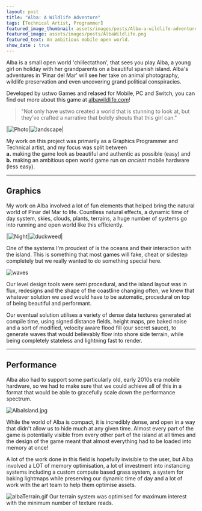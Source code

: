 ```yaml
---
layout: post
title: "Alba: A Wildlife Adventure"
tags: [Technical Artist, Programmer]
featured_image_thumbnail: assets/images/posts/Alba-a-wildlife-adventure.png
featured_image: assets/images/posts/AlbaWildlife.png
featured_text: An ambitious mobile open world.
show_date : true
---
```


Alba is a small open world 'chillectathon', that sees you play Alba, a young girl on holiday with her grandparents on a beautiful spanish island.
Alba's adventures in 'Pinar del Mar' will see her take on animal photography, wildlife preservation and even uncovering grand political conspiracies. 

Developed by ustwo Games and relased for Mobile, PC and Switch,
you can find out more about this game at [albawildlife.com](https://www.albawildlife.com/)!

>"Not only have ustwo created a world that is stunning to look at, but they’ve crafted a narrative that boldly shouts that this girl can."


|![Photo](assets/images/posts/albaPhone.png)|![landscape]( assets/images/posts/alba-wildlife-adventure-4.jpg)|



My work on this project was primarily as a Graphics Programmer and Technical artist, and my focus was split between <br>
**a.** making the game look as beautiful and authentic as possible (easy) and <br>
**b.** making an ambitious open world game run on _ancient_ mobile hardware (less easy). <br>

---
## Graphics

My work on Alba involved a lot of fun elements that helped bring the natural world of Pinar del Mar to life. Countless natural effects,
a dynamic time of day system, skies, clouds, plants, terrains, a huge number of systems go into running and open world like this efficiently.

|![Night](assets/images/posts/albaNightDuck.gif)|![duckweed](assets/images/posts/duckweed.gif)|

One of the systems I'm proudest of is the oceans and their interaction with the island. This is something that most games will fake, cheat or sidestep
completely but we really wanted to do something special here. 

![waves](assets/images/posts/waves.gif)

Our level design tools were semi procedural, and the island layout was in flux, redesigns and the shape of the coastline changing often, we
knew that whatever solution we used would have to be automatic, procedural on top of being beautiful and performant.

Our eventual solution utilises a variety of dense data textures generated at compile time, using signed distance fields, height maps, pre baked noise and a 
sort of modified, velocity aware flood fill (our secret sauce), to generate waves that would believably flow into shore side terrain, while being completely
stateless and lightning fast to render.

---

## Performance

Alba also had to support some particularly old, early 2010s era mobile hardware, so we had to make sure that we could achieve all of this in a format that
would be able to gracefully scale down the performance spectrum. 

![AlbaIsland.jpg](assets/images/posts/AlbaIsland.jpg)

While the world of Alba is compact, it is incredibly dense, and open in a way that didn't allow us to hide much at any given time. Almost 
every part of the game is potentially visible from every other part of the island at all times and the design of the game meant that 
almost everything had to be loaded into memory at once!

A lot of the work done in this field is hopefully invisible to the user, but Alba involved a LOT of memory optimisation,
a lot of investment into instancing systems including a custom compute based grass system, a system for baking lightmaps while preserving our
dynamic time of day and a lot of work with the art team to help them optimise assets.

![albaTerrain.gif](assets/images/posts/albaTerrain.gif)
Our terrain system was optimised for maximum interest with the minimum number of texture reads.


